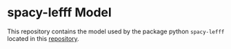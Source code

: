 # spacy-lefff Model

This repository contains the model used by the package python `spacy-lefff` located in this [repository](https://github.com/sammous/spacy-lefff).
